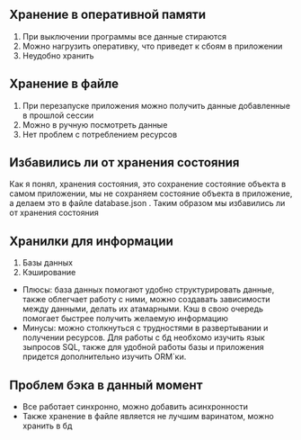 ## Хранение в оперативной памяти
1. При выключении программы все данные стираются
2. Можно нагрузить оперативку, что приведет к сбоям в приложении
3. Неудобно хранить

## Хранение в файле
1. При перезапуске приложения можно получить данные добавленные в прошлой сессии
2. Можно в ручную посмотреть данные
3. Нет проблем с потреблением ресурсов

## Избавились ли от хранения состояния
Как я понял, хранения состояния, это сохранение состояние объекта в самом приложении, 
мы не сохраняем состояние объекта в приложение, а делаем это в файле database.json .
Таким образом мы избавились ли от хранения состояния

## Хранилки для информации
1. Базы данных
2. Кэширование
- Плюсы:
база данных помогают удобно структурировать данные, также облегчает работу с ними, 
можно создавать зависимости между данными, делать их атамарными.
Кэш в свою очередь помогает быстрее получить желаемую информацию
- Минусы: можно столкнуться с трудностями в развертывании и получении ресурсов. 
Для работы с бд необхомо изучить язык зыпросов SQL, также для удобной работы базы и приложения придется 
дополнительно изучить ORM`ки.

## Проблем бэка в данный момент
- Все работает синхронно, можно добавить асинхронности
- Также хранение в файле является не лучшим варинатом, можно хранить в бд